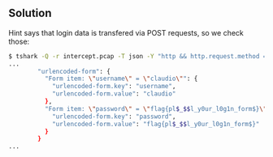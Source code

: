 ## Solution
Hint says that login data is transfered via POST requests, so we check those:
```bash
$ tshark -Q -r intercept.pcap -T json -Y "http && http.request.method == POST"
...
        "urlencoded-form": {
          "Form item: \"username\" = \"claudio\"": {
            "urlencoded-form.key": "username",
            "urlencoded-form.value": "claudio"
          },
          "Form item: \"password\" = \"flag{pl$_$$l_y0ur_l0g1n_form$}\"": {
            "urlencoded-form.key": "password",
            "urlencoded-form.value": "flag{pl$_$$l_y0ur_l0g1n_form$}"
          }
        }
...
```
